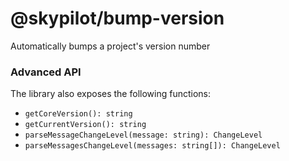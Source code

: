 # @skypilot/bump-version

Automatically bumps a project's version number

### Advanced API

The library also exposes the following functions:

- `getCoreVersion(): string`
- `getCurrentVersion(): string`
- `parseMessageChangeLevel(message: string): ChangeLevel`
- `parseMessagesChangeLevel(messages: string[]): ChangeLevel`
